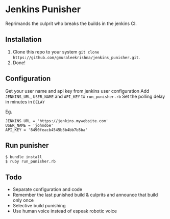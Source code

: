 Jenkins Punisher
================

Reprimands the culprit who breaks the builds in the jenkins CI.

## Installation

1. Clone this repo to your system `git clone https://github.com/gmuraleekrishna/jenkins_punisher.git`.
2. Done!

## Configuration

Get your user name and api key from jenkins user configuration
Add `JENKINS_URL`, `USER_NAME` and `API_KEY` to `run_punisher.rb`
Set the polling delay in minutes in `DELAY`

Eg. 
	
	JENKINS_URL = 'https://jenkins.mywebsite.com'
	USER_NAME = 'johndoe'
	API_KEY = '8490feacb4545b3b4bb7b5ba'


## Run punisher
	$ bundle install
	$ ruby run_punisher.rb

## Todo

- Separate configuration and code
- Remember the last punished build & culprits and announce that build only once
- Selective build punishing
- Use human voice instead of espeak robotic voice 

